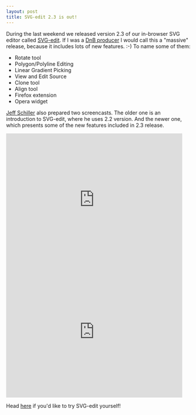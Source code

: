 ```yaml
---
layout: post
title: SVG-edit 2.3 is out!
---
```


During the last weekend we released version 2.3 of our in-browser SVG editor called [SVG-edit](http://code.google.com/p/svg-edit/). If I was a [DnB producer](http://www.hospitalrecords.com/artists/) I would call this a "massive" release, because it includes lots of new features. :-) To name some of them:

* Rotate tool
* Polygon/Polyline Editing
* Linear Gradient Picking
* View and Edit Source
* Clone tool
* Align tool
* Firefox extension
* Opera widget

[Jeff Schiller](http://www.codedread.com/) also prepared two screencasts. The older one is an introduction to SVG-edit, where he uses 2.2 version. And the newer one, which presents some of the new features included in 2.3 release.

<iframe width="480" height="360" src="http://www.youtube.com/embed/ZJKmEI06YiY" frameborder="0" allowfullscreen></iframe>

<iframe width="480" height="360" src="http://www.youtube.com/embed/RVIcIy5fXOc" frameborder="0" allowfullscreen></iframe>

Head [here](http://svg-edit.googlecode.com/svn/tags/stable/editor/svg-editor.html) if you'd like to try SVG-edit yourself!
